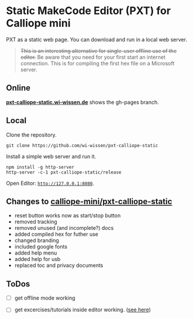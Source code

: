 # Static MakeCode Editor (PXT) for Calliope mini

PXT as a static web page. You can download and run in a local web server.

> ~~This is an interesting alternative for single-user offline use of the editor.~~
> Be aware that you need for your first start an internet connection. This is for compiling the first hex file on a Microsoft server.

## Online

**[pxt-calliope-static.wi-wissen.de](http://pxt-calliope-static.wi-wissen.de/)** shows the gh-pages branch.

## Local

Clone the repository.
```
git clone https://github.com/wi-wissen/pxt-calliope-static
```
Install a simple web server and run it.
```
npm install -g http-server
http-server -c-1 pxt-calliope-static/release
```
Open Editor: [`http://127.0.0.1:8080`](http://127.0.0.1:8080).

## Changes to [calliope-mini/pxt-calliope-static](https://github.com/calliope-mini/pxt-calliope-static)

* reset button works now as start/stop button
* removed tracking
* removed unused (and incomplete?) docs
* added compiled hex for futher use
* changed branding
* included google fonts
* added help menu
* added help for usb
* replaced toc and privacy documents

## ToDos

* [ ] get offline mode working
* [ ] get excercises/tutorials inside editor working. ([see here](https://makecode.com/writing-docs/tutorials))


